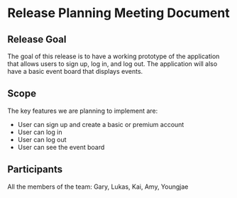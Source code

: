 # Release Planning Meeting Document

## Release Goal

The goal of this release is to have a working prototype of the application that allows users to sign up, log in, and log out. The application will also have a basic event board that displays events.

## Scope

The key features we are planning to implement are:

- User can sign up and create a basic or premium account
- User can log in
- User can log out
- User can see the event board

## Participants

All the members of the team: Gary, Lukas, Kai, Amy, Youngjae
